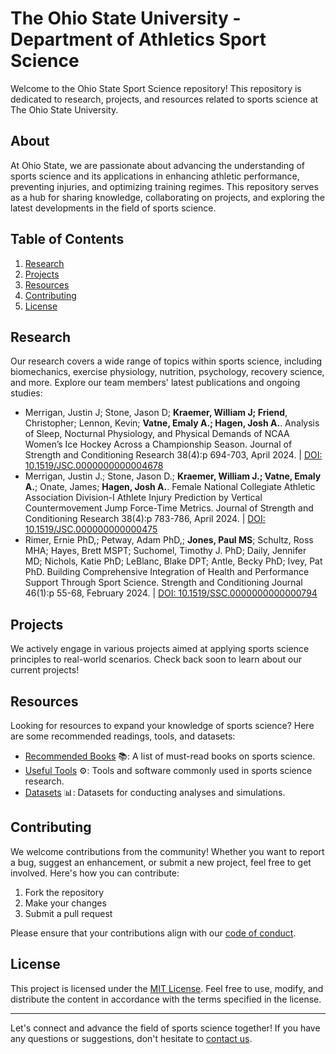 # The Ohio State University - Department of Athletics Sport Science

Welcome to the Ohio State Sport Science repository! This repository is dedicated to research, projects, and resources related to sports science at The Ohio State University.

## About

At Ohio State, we are passionate about advancing the understanding of sports science and its applications in enhancing athletic performance, preventing injuries, and optimizing training regimes. This repository serves as a hub for sharing knowledge, collaborating on projects, and exploring the latest developments in the field of sports science.

## Table of Contents

1. [Research](#research)
2. [Projects](#projects)
3. [Resources](#resources)
4. [Contributing](#contributing)
5. [License](#license)

## Research

Our research covers a wide range of topics within sports science, including biomechanics, exercise physiology, nutrition, psychology, recovery science, and more. Explore our team members' latest publications and ongoing studies:

- Merrigan, Justin J; Stone, Jason D; **Kraemer, William J; Friend**, Christopher; Lennon, Kevin; **Vatne, Emaly A.; Hagen, Josh A.**. Analysis of Sleep, Nocturnal Physiology, and Physical Demands of NCAA Women’s Ice Hockey Across a Championship Season. Journal of Strength and Conditioning Research 38(4):p 694-703, April 2024. | [DOI: 10.1519/JSC.0000000000004678](https://journals.lww.com/nsca-jscr/abstract/2024/04000/analysis_of_sleep,_nocturnal_physiology,_and.9.aspx?context=latestarticles)
- Merrigan, Justin J.; Stone, Jason D.; **Kraemer, William J.; Vatne, Emaly A.**; Onate, James; **Hagen, Josh A.**. Female National Collegiate Athletic Association Division-I Athlete Injury Prediction by Vertical Countermovement Jump Force-Time Metrics. Journal of Strength and Conditioning Research 38(4):p 783-786, April 2024. | [DOI: 10.1519/JSC.000000000000475](https://journals.lww.com/nsca-jscr/abstract/2024/04000/female_national_collegiate_athletic_association.20.aspx)
- Rimer, Ernie PhD,; Petway, Adam PhD,; **Jones, Paul MS**; Schultz, Ross MHA; Hayes, Brett MSPT; Suchomel, Timothy J. PhD; Daily, Jennifer MD; Nichols, Katie PhD; LeBlanc, Blake DPT; Antle, Becky PhD; Ivey, Pat PhD. Building Comprehensive Integration of Health and Performance Support Through Sport Science. Strength and Conditioning Journal 46(1):p 55-68, February 2024. | [DOI: 10.1519/SSC.0000000000000794](https://journals.lww.com/nsca-scj/fulltext/2024/02000/building_comprehensive_integration_of_health_and.6.aspx?casa_token=G_yFwmIlT2sAAAAA:Hm46JQ33ncSrOwZ9bVmLJU110qimwOEmpv8dhCrOyO_1I45j79e2gdXjK5uUyY8im4dgzTks1uGzKVW-NyVioA)

## Projects

We actively engage in various projects aimed at applying sports science principles to real-world scenarios. Check back soon to learn about our current projects!

## Resources

Looking for resources to expand your knowledge of sports science? Here are some recommended readings, tools, and datasets:

- [Recommended Books](link_to_books) 📚: A list of must-read books on sports science.
- [Useful Tools](link_to_tools) ⚙️: Tools and software commonly used in sports science research.
- [Datasets](link_to_datasets) 📊: Datasets for conducting analyses and simulations.

## Contributing

We welcome contributions from the community! Whether you want to report a bug, suggest an enhancement, or submit a new project, feel free to get involved. Here's how you can contribute:

1. Fork the repository
2. Make your changes
3. Submit a pull request

Please ensure that your contributions align with our [code of conduct](link_to_code_of_conduct).

## License

This project is licensed under the [MIT License](LICENSE). Feel free to use, modify, and distribute the content in accordance with the terms specified in the license.

---

Let's connect and advance the field of sports science together! If you have any questions or suggestions, don't hesitate to [contact us](mailto:email@example.com).
